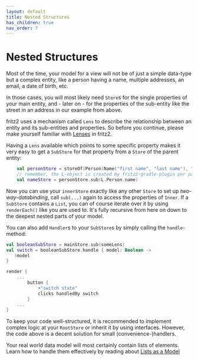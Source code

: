 ```yaml
---
layout: default
title: Nested Structures
has_children: true
nav_order: 7
---
```

# Nested Structures

Most of the time, your model for a view will not be of just a simple data-type but a complex entity, like a 
person having a name, multiple addresses, an email, a date of birth, etc.

In those cases, you will most likely need `Store`s for the single properties of your main entity, and - later on - for 
the properties of the sub-entity like the street in an address in our example from above.

fritz2 uses a mechanism called `Lens` to describe the relationship between an entity and its sub-entities and properties. 
So before you continue, please make yourself familiar with [Lenses](Lenses.html) in fritz2.

Having a `Lens` available which points to some specific property makes it very easy to get a `SubStore` for that 
property from a `Store` of the parent entity:

```kotlin
    val personStore = storeOf(Person(Name("first name", "last name"), "more text"))
    // remember, the L-object is created by fritz2-gradle-plugin per package
    val nameStore = personStore.sub(L.Person.name)
```

Now you can use your `innerStore` exactly like any other `Store` to set up _two-way-databinding_, call `sub(...)` 
again to access the properties of `Inner`. If a `SubStore` contains a `List`, 
you can of course iterate over it by using `renderEach()` like you are used to. 
It's fully recursive from here on down to the deepest nested parts of your model.

You can also add `Handler`s to your `SubStore`s by simply calling the `handle`-method:

```kotlin
val booleanSubStore = mainStore.sub(someLens)
val switch = booleanSubStore.handle { model: Boolean ->
   !model
}

render {
    ...
        button {
            +"switch state"
            clicks handledBy switch
        }
    ...
}
````

To keep your code well-structured, it is recommended to implement complex logic at your `RootStore` or inherit it by using interfaces. 
However, the code above is a decent solution for small (convenience-)handlers.

Your real world data model will most certainly contain lists of elements. Learn how to handle them effectively by reading about [Lists as a Model](ListsinaModel.html)